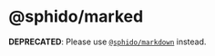 # @sphido/marked

**DEPRECATED**: Please use [`@sphido/markdown`](https://www.npmjs.com/package/@sphido/markdown) instead.
